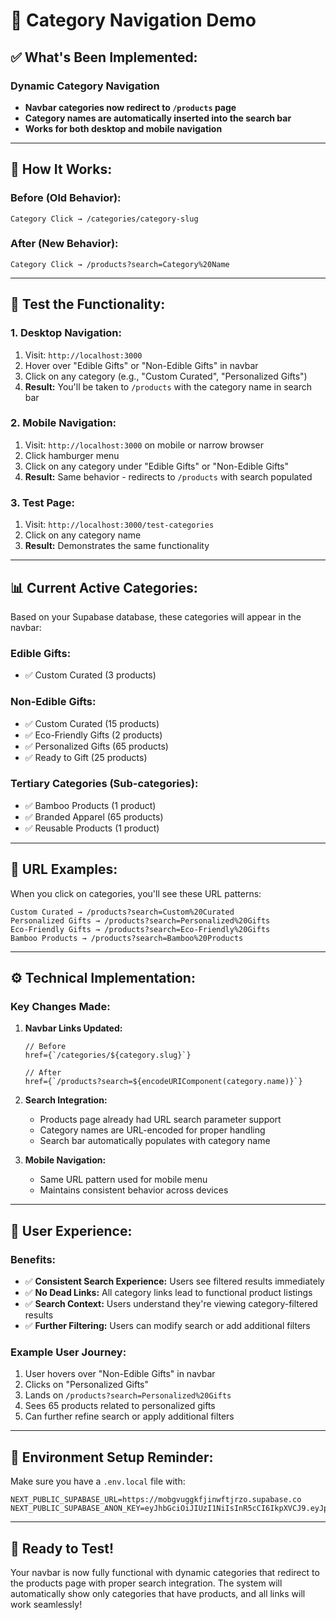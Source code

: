 # 🎯 Category Navigation Demo

## ✅ **What's Been Implemented:**

### **Dynamic Category Navigation**
- **Navbar categories now redirect to `/products` page**
- **Category names are automatically inserted into the search bar**
- **Works for both desktop and mobile navigation**

---

## 🔗 **How It Works:**

### **Before (Old Behavior):**
```
Category Click → /categories/category-slug
```

### **After (New Behavior):**
```
Category Click → /products?search=Category%20Name
```

---

## 🧪 **Test the Functionality:**

### **1. Desktop Navigation:**
1. Visit: `http://localhost:3000`
2. Hover over "Edible Gifts" or "Non-Edible Gifts" in navbar
3. Click on any category (e.g., "Custom Curated", "Personalized Gifts")
4. **Result:** You'll be taken to `/products` with the category name in search bar

### **2. Mobile Navigation:**
1. Visit: `http://localhost:3000` on mobile or narrow browser
2. Click hamburger menu
3. Click on any category under "Edible Gifts" or "Non-Edible Gifts"
4. **Result:** Same behavior - redirects to `/products` with search populated

### **3. Test Page:**
1. Visit: `http://localhost:3000/test-categories`
2. Click on any category name
3. **Result:** Demonstrates the same functionality

---

## 📊 **Current Active Categories:**

Based on your Supabase database, these categories will appear in the navbar:

### **Edible Gifts:**
- ✅ Custom Curated (3 products)

### **Non-Edible Gifts:**
- ✅ Custom Curated (15 products)
- ✅ Eco-Friendly Gifts (2 products)
- ✅ Personalized Gifts (65 products)
- ✅ Ready to Gift (25 products)

### **Tertiary Categories (Sub-categories):**
- ✅ Bamboo Products (1 product)
- ✅ Branded Apparel (65 products)
- ✅ Reusable Products (1 product)

---

## 🔄 **URL Examples:**

When you click on categories, you'll see these URL patterns:

```
Custom Curated → /products?search=Custom%20Curated
Personalized Gifts → /products?search=Personalized%20Gifts
Eco-Friendly Gifts → /products?search=Eco-Friendly%20Gifts
Bamboo Products → /products?search=Bamboo%20Products
```

---

## ⚙️ **Technical Implementation:**

### **Key Changes Made:**

1. **Navbar Links Updated:**
   ```tsx
   // Before
   href={`/categories/${category.slug}`}
   
   // After
   href={`/products?search=${encodeURIComponent(category.name)}`}
   ```

2. **Search Integration:**
   - Products page already had URL search parameter support
   - Category names are URL-encoded for proper handling
   - Search bar automatically populates with category name

3. **Mobile Navigation:**
   - Same URL pattern used for mobile menu
   - Maintains consistent behavior across devices

---

## 🎨 **User Experience:**

### **Benefits:**
- ✅ **Consistent Search Experience:** Users see filtered results immediately
- ✅ **No Dead Links:** All category links lead to functional product listings
- ✅ **Search Context:** Users understand they're viewing category-filtered results
- ✅ **Further Filtering:** Users can modify search or add additional filters

### **Example User Journey:**
1. User hovers over "Non-Edible Gifts" in navbar
2. Clicks on "Personalized Gifts"
3. Lands on `/products?search=Personalized%20Gifts`
4. Sees 65 products related to personalized gifts
5. Can further refine search or apply additional filters

---

## 🔧 **Environment Setup Reminder:**

Make sure you have a `.env.local` file with:

```env
NEXT_PUBLIC_SUPABASE_URL=https://mobgvuggkfjinwftjrzo.supabase.co
NEXT_PUBLIC_SUPABASE_ANON_KEY=eyJhbGciOiJIUzI1NiIsInR5cCI6IkpXVCJ9.eyJpc3MiOiJzdXBhYmFzZSIsInJlZiI6Im1vYmd2dWdna2ZqaW53ZnRqcnpvIiwicm9sZSI6ImFub24iLCJpYXQiOjE3NDkwMjY4MTIsImV4cCI6MjA2NDYwMjgxMn0.uagST8mBkznfXwbLqhEVlsHftmImG4vFoXrflDJkoOQ
```

---

## 🚀 **Ready to Test!**

Your navbar is now fully functional with dynamic categories that redirect to the products page with proper search integration. The system will automatically show only categories that have products, and all links will work seamlessly! 